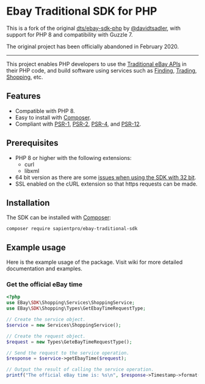 # Ebay Traditional SDK for PHP

This is a fork of the original [dts/ebay-sdk-php](https://github.com/davidtsadler/ebay-sdk-php) by [@davidtsadler](https://github.com/davidtsadler), with support for PHP 8 and compatibility with Guzzle 7.

The original project has been officially abandoned in February 2020.

---

This project enables PHP developers to use the [Traditional eBay APIs](https://developer.ebay.com/docs) in their PHP code,
and build software using services such as [Finding](http://developer.ebay.com/Devzone/finding/Concepts/FindingAPIGuide.html),
[Trading](http://developer.ebay.com/DevZone/guides/ebayfeatures/index.html),
[Shopping](http://developer.ebay.com/Devzone/shopping/docs/Concepts/ShoppingAPIGuide.html), etc.

## Features

  - Compatible with PHP 8.
  - Easy to install with [Composer](http://getcomposer.org/).
  - Compliant with [PSR-1](http://www.php-fig.org/psr/psr-1/), [PSR-2](http://www.php-fig.org/psr/psr-2/), [PSR-4](http://www.php-fig.org/psr/psr-4/), and [PSR-12](http://www.php-fig.org/psr/psr-12/).

## Prerequisites

  - PHP 8 or higher with the following extensions:
      - curl
      - libxml
  - 64 bit version as there are some [issues when using the SDK with 32 bit](http://devbay.net/sdk/guides/getting-started/requirements.html#using-the-sdk-with-32-bit-systems).
  - SSL enabled on the cURL extension so that https requests can be made.

## Installation

The SDK can be installed with [Composer](http://getcomposer.org/):

`composer require sapientpro/ebay-traditional-sdk`

## Example usage

Here is the example usage of the package. Visit wiki for more detailed documentation and examples.

### Get the official eBay time

```php
<?php
use EBay\SDK\Shopping\Services\ShoppingService;
use EBay\SDK\Shopping\Types\GetEbayTimeRequestType;

// Create the service object.
$service = new Services\ShoppingService();

// Create the request object.
$request = new Types\GeteBayTimeRequestType();

// Send the request to the service operation.
$response = $service->getEbayTime($request);

// Output the result of calling the service operation.
printf("The official eBay time is: %s\n", $response->Timestamp->format('H:i (\G\M\T) \o\n l jS Y'));
```
